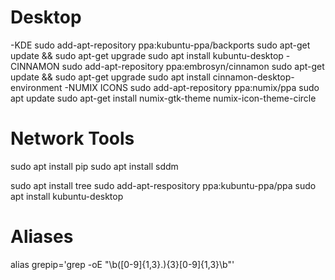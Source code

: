 # Desktop

-KDE
sudo add-apt-repository ppa:kubuntu-ppa/backports
sudo apt-get update && sudo apt-get upgrade
sudo apt install kubuntu-desktop
-CINNAMON
sudo add-apt-repository ppa:embrosyn/cinnamon
sudo apt-get update && sudo apt-get upgrade
sudo apt install cinnamon-desktop-environment 
-NUMIX ICONS
sudo add-apt-repository ppa:numix/ppa
sudo apt update
sudo apt-get install numix-gtk-theme numix-icon-theme-circle


# Network Tools

sudo apt install pip
sudo apt install sddm

sudo apt install tree
sudo add-apt-respository ppa:kubuntu-ppa/ppa
sudo apt install kubuntu-desktop

# Aliases

alias grepip='grep -oE "\b([0-9]{1,3}\.){3}[0-9]{1,3}\b"'
